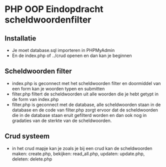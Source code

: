 # PHP OOP Eindopdracht scheldwoordenfilter

## Installatie
- Je moet database.sql importeren in PHPMyAdmin
- En de index.php of ../crud openen en dan kan je beginnen

## Scheldwoorden filter
- index.php is geconnect met het scheldwoorden filter en doormiddel van een form kan je woorden typen en submitten
- filter.php filtert de scheldwoorden uit alle woorden die je hebt getypt in de form van index.php
- filter.php is geconnect met de database, alle scheldwoorden staan in de database en de code van filter.php zorgt ervoor dat de scheldwoorden die in de database staan eruit gefilterd worden en dan ook nog in gradaties van de sterkte van de scheldwoorden.
## Crud systeem
- in het crud mapje kan je zoals je bij een crud kan de scheldwoorden maken: create.php, bekijken:       read_all.php, updaten: update.php, deleten: delete.php